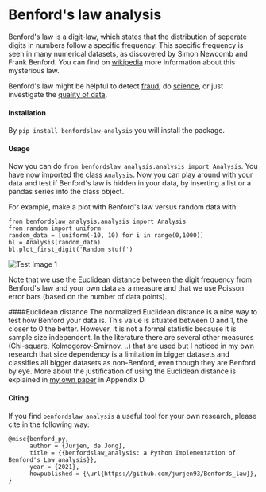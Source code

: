 # Benford's law analysis

Benford's law is a digit-law, which states that the distribution of seperate digits in numbers follow a specific frequency.
This specific frequency is seen in many numerical datasets, as discovered by Simon Newcomb and Frank Benford.
You can find on [wikipedia] more information about this mysterious law.

Benford's law might be helpful to detect [fraud], do [science], or just investigate the [quality of data].

#### Installation
By ```pip install benfordslaw-analysis``` you will install the package.

#### Usage
Now you can do ```from benfordslaw_analysis.analysis import Analysis```.
You have now imported the class ```Analysis```.
Now you can play around with your data and test if Benford's law is hidden in your data, by inserting a list or 
a pandas series into the class object.

For example, make a plot with Benford's law versus random data with:
```
from benfordslaw_analysis.analysis import Analysis
from random import uniform
random_data = [uniform(-10, 10) for i in range(0,1000)]
bl = Analysis(random_data)
bl.plot_first_digit('Random stuff')
```
![Test Image 1](test/test.png)

Note that we use the [Euclidean distance] between the digit frequency from Benford's law and your own data as a measure
and that we use Poisson error bars (based on the number of data points).

####Euclidean distance
The normalized Euclidean distance is a nice way to test how Benford your data is.
This value is situated between 0 and 1, the closer to 0 the better.
However, it is not a formal statistic because it is sample size independent.
In the literature there are several other measures (Chi-square, Kolmogorov-Smirnov, ..) that are used but I noticed in my own research that 
size dependency is a limitation in bigger datasets and classifies all bigger datasets as non-Benford, even though they are Benford by eye.
More about the justification of using the Euclidean distance is explained in [my own paper] in Appendix D.

#### Citing

If you find ```benfordslaw_analysis``` a useful tool for your own research, please cite in the following way:

```
@misc{benford_py,
      author = {Jurjen, de Jong},
      title = {{benfordslaw_analysis: a Python Implementation of Benford's Law analysis}},
      year = {2021},
      howpublished = {\url{https://github.com/jurjen93/Benfords_law}},
}
```

[wikipedia]: https://en.wikipedia.org/wiki/Benford%27s_law
[fraud]: https://www.journalofaccountancy.com/issues/2017/apr/excel-and-benfords-law-to-detect-fraud.html
[science]: https://towardsdatascience.com/benfords-law-in-the-gaia-universe-b5727db7a936
[quality of data]: https://www.idfcinstitute.org/blog/2020/november/using-benfords-law-to-understand-covid-19-data-quality/
[Euclidean distance]: https://en.wikipedia.org/wiki/Euclidean_distance
[my own paper]: https://www.aanda.org/articles/aa/pdf/2020/10/aa37256-19.pdf